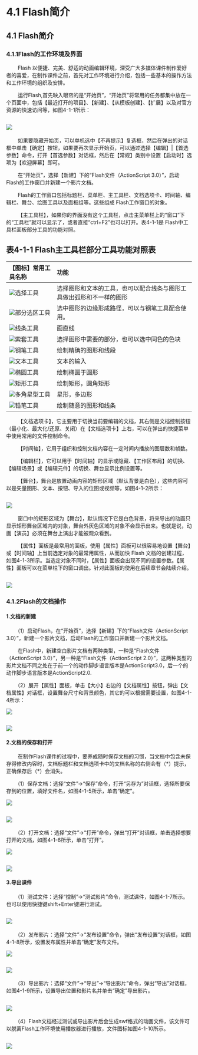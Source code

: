 # 4.1 Flash简介

## 4.1 Flash简介

### 4.1.1Flash的工作环境及界面

        Flash 以便捷、完美、舒适的动画编辑环境，深受广大多媒体课件制作爱好者的喜爱，在制作课件之前，首先对工作环境进行介绍，包括一些基本的操作方法和工作环境的组织及安排。

        运行Flash,首先映入眼帘的是“开始页”，“开始页”将常用的任务都集中放在一个页面中，包括【最近打开的项目】、【新建】、【从模板创建】、【扩展】以及对官方资源的快速访问等，如图4-1-1所示：

## ![](../.gitbook/assets/4-1-1.jpg)

        如果要隐藏开始页，可以单机选中【不再提示】复选框，然后在弹出的对话框中单击【确定】按钮，如果要再次显示开始页，可以通过选择【编辑】\|【首选参数】命令，打开【首选参数】对话框，然后在【常规】类别中设置【启动时】选项为【欢迎屏幕】即可。

        在“开始页”，选择【新建】下的“Flash文件（ActionScript 3.0）”，启动Flash的工作窗口并新建一个影片文档。

        Flash的工作窗口包括标题栏、菜单栏、主工具栏、文档选项卡、时间轴、编辑栏、舞台、绘图工具以及面板组等。这些组成 Flash工作窗口的对象。

        【主工具栏】，如果你的界面没有这个工具栏，点击主菜单栏上的“窗口”下的“工具栏”就可以显示了，或者直接“ctrl+F2”也可以打开。表4-1-1是 Flash中工具栏面板部分工具的功能对照。

## 表4-1-1 Flash主工具栏部分工具功能对照表

| 【图标】常用工具名称 | 功能 |
| :--- | :--- |
| ![](../.gitbook/assets/4-0-2.png)选择工具 | 选择图形和文本的工具，也可以配合线条与图形工具做出弧形和不一样的图形 |
| ![](../.gitbook/assets/4-0-3.png)部分选区工具 | 选中图形的边缘形成路径，可以与钢笔工具配合使用。 |
| ![](../.gitbook/assets/4-0-4.png)线条工具 | 画直线 |
| ![](../.gitbook/assets/4-0-5.png)索套工具 | 选择图形中需要的部分，也可以选中同色的色块 |
| ![](../.gitbook/assets/4-0-6.png)钢笔工具 | 绘制精确的图形和线段 |
| ![](../.gitbook/assets/4-0-7.png)文本工具 | 文本的输入 |
| ![](../.gitbook/assets/4-0-8.png)椭圆工具 | 绘制椭圆于圆形 |
| ![](../.gitbook/assets/4-0-9.png)矩形工具 | 绘制矩形，圆角矩形 |
| ![](../.gitbook/assets/4-0-10.png)多角星型工具 | 星形，多边形 |
| ![](../.gitbook/assets/4-0-11.png)铅笔工具 | 绘制随意的图形和线条 |

        【文档选项卡】，它主要用于切换当前要编辑的文档，其右侧是文档控制按钮（最小化、最大化/还原、关闭）在【文档选项卡】上右，可以在弹出的快捷菜单中使用常用的文件控制命令。

        【时间轴】，它用于组织和控制文档内容在一定时间内播放的图层数和帧数。

        【编辑栏】，它可以用于【时间轴】的显示或隐藏、【工作区布局】的切换、【编辑场景】或【编辑元件】的切换、舞台显示比例设置等。

        【舞台】，舞台是放置动画内容的矩形区域（默认背景是白色），这些内容可以是矢量图形、文本、按钮、导入的位图或视频等，如图4-1-2所示：

## ![](../.gitbook/assets/4-1-2.png)

        窗口中的矩形区域为【舞台】，默认情况下它是白色背景，将来导出的动画只显示矩形舞台区域内的对象，舞台外灰色区域的对象不会显示出来。也就是说，动画【演员】必须在舞台上演出才能被观众看到。

        【属性】面板是最常用的面板，使用【属性】面板可以很容易地设置【舞台】或【时间轴】上当前选定对象的最常用属性，从而加快 Flash 文档的创建过程，如图4-1-3所示。当选定对象不同时，【属性】面板会出现不同的设置参数。【属性】面板可以在菜单栏下的窗口调出。针对此面板的使用在后续章节会陆续介绍。

## ![](../.gitbook/assets/4-1-3.png)

### 4.1.2Flash的文档操作

#### 1.文档的新建

      （1）启动Flash，在“开始页”，选择【新建】下的“Flash文件（ActionScript 3.0）”，新建一个影片文档，启动Flash的工作窗口并新建一个影片文档。

        在Flash中，新建空白影片文档有两种类型，一种是“Flash文件（ActionScript 3.0）”，另一种是“Flash文件（ActionScript 2.0）”，这两种类型的影片文档不同之处在于前一个的动作脚步语言版本是ActionScript3.0，后一个的动作脚步语言版本是ActionScript2.0.

      （2）展开【属性】面板，单击【大小】右边的【文档属性】按钮，弹出【文档属性】对话框，设置舞台尺寸和背景颜色，其它的可以根据需要设置，如图4-1-4所示：

![](../.gitbook/assets/4-1-4.png)

## ![](../.gitbook/assets/4-1-5.png)

#### 2.文档的保存和打开

        在制作Flash课件的过程中，要养成随时保存文档的习惯，当文档中包含未保存得修改内容时，文档标题栏和文档选项卡中的文档名称的右侧会有（\*）提示，正确保存后（\*）会消失。

      （1）保存文档：选择“文件”→“保存”命令，打开“另存为”对话框，选择所要保存到的位置，填好文件名，如图4-1-5所示，单击“确定”。

![](../.gitbook/assets/4-1-6.png)

## ![](../.gitbook/assets/4-1-7.png)

      （2）打开文档：选择“文件”→“打开”命令，弹出“打开”对话框，单击选择想要打开的文档，如图4-1-6所示，单击“打开”。

![](../.gitbook/assets/4-1-8.png)

## ![](../.gitbook/assets/4-1-9.png)

#### 3.导出课件

      （1）测试文件：选择“控制”→“测试影片”命令，测试课件，如图4-1-7所示。也可以使用快捷键shift+Enter键进行测试。

## ![](../.gitbook/assets/4-1-10.png)

      （2）发布影片：选择“文件”→“发布设置”命令，弹出“发布设置”对话框，如图4-1-8所示，设置发布属性并单击“确定”发布文件。

![](../.gitbook/assets/4-1-11.png)

## ![](../.gitbook/assets/4-1-12.png)

      （3）导出影片：选择“文件”→“导出”→“导出影片”命令，弹出“导出”对话框，如图4-1-9所示，设置导出位置和影片名并单击“确定”导出影片。

## ![](../.gitbook/assets/4-1-13.png)

      （4）Flash文档经过测试或导出影片后会生成swf格式的动画文件，该文件可以脱离Flash工作环境使用播放器进行播放，文件图标如图4-1-10所示。

## ![](../.gitbook/assets/4-1-14.png)

